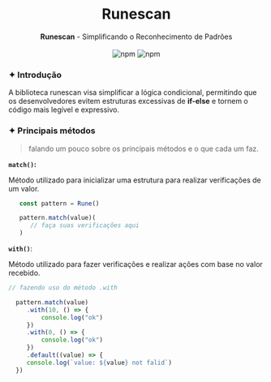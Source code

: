 <div align="center">
   <h1>Runescan</h1>
   <strong>Runescan</strong> - Simplificando o Reconhecimento de Padrões
</div>
<br>
<div align="center">
<img alt="npm" src="https://img.shields.io/npm/dm/runescan?style=for-the-badge">

<img alt="npm" src="https://img.shields.io/npm/v/runescan?style=for-the-badge">

</div>

### ✦ Introdução
A biblioteca runescan visa simplificar a lógica condicional, permitindo que os desenvolvedores evitem estruturas excessivas de **if-else** e tornem o código mais legível e expressivo.


### ✦ Principais métodos
> falando um pouco sobre os principais métodos e o que 
cada um faz.


**`match()`:**

Método utilizado para inicializar uma estrutura para realizar verificações de um valor.


```javascript
   const pattern = Rune()

   pattern.match(value)(
      // faça suas verificações aqui
   )
```

**`with()`**:

Método utilizado para fazer verificações e realizar ações com base no valor recebido.


```javascript
// fazendo uso do método .with

  pattern.match(value)
     .with(10, () => {
         console.log("ok")
     })
     .with(0, () => {
         console.log("ok")
     })
     .default((value) => {
     console.log(`value: ${value} not falid`)
  })
```

